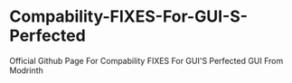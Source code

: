 # Compability-FIXES-For-GUI-S-Perfected
Official Github Page For Compability FIXES For GUI'S Perfected GUI From Modrinth
